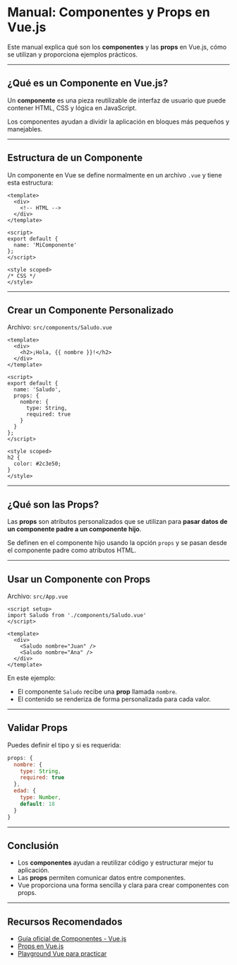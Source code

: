 # Manual: Componentes y Props en Vue.js

Este manual explica qué son los **componentes** y las **props** en Vue.js, cómo se utilizan y proporciona ejemplos prácticos.

---

## ¿Qué es un Componente en Vue.js?

Un **componente** es una pieza reutilizable de interfaz de usuario que puede contener HTML, CSS y lógica en JavaScript.

Los componentes ayudan a dividir la aplicación en bloques más pequeños y manejables.

---

## Estructura de un Componente

Un componente en Vue se define normalmente en un archivo `.vue` y tiene esta estructura:

```vue
<template>
  <div>
    <!-- HTML -->
  </div>
</template>

<script>
export default {
  name: 'MiComponente'
};
</script>

<style scoped>
/* CSS */
</style>
```

---

## Crear un Componente Personalizado

Archivo: `src/components/Saludo.vue`

```vue
<template>
  <div>
    <h2>¡Hola, {{ nombre }}!</h2>
  </div>
</template>

<script>
export default {
  name: 'Saludo',
  props: {
    nombre: {
      type: String,
      required: true
    }
  }
};
</script>

<style scoped>
h2 {
  color: #2c3e50;
}
</style>
```

---

## ¿Qué son las Props?

Las **props** son atributos personalizados que se utilizan para **pasar datos de un componente padre a un componente hijo**.

Se definen en el componente hijo usando la opción `props` y se pasan desde el componente padre como atributos HTML.

---

## Usar un Componente con Props

Archivo: `src/App.vue`

```vue
<script setup>
import Saludo from './components/Saludo.vue'
</script>

<template>
  <div>
    <Saludo nombre="Juan" />
    <Saludo nombre="Ana" />
  </div>
</template>
```

En este ejemplo:

* El componente `Saludo` recibe una **prop** llamada `nombre`.
* El contenido se renderiza de forma personalizada para cada valor.

---

## Validar Props

Puedes definir el tipo y si es requerida:

```js
props: {
  nombre: {
    type: String,
    required: true
  },
  edad: {
    type: Number,
    default: 18
  }
}
```

---

## Conclusión

* Los **componentes** ayudan a reutilizar código y estructurar mejor tu aplicación.
* Las **props** permiten comunicar datos entre componentes.
* Vue proporciona una forma sencilla y clara para crear componentes con props.

---

## Recursos Recomendados

* [Guía oficial de Componentes - Vue.js](https://vuejs.org/guide/essentials/component-basics.html)
* [Props en Vue.js](https://vuejs.org/guide/components/props.html)
* [Playground Vue para practicar](https://play.vuejs.org)
